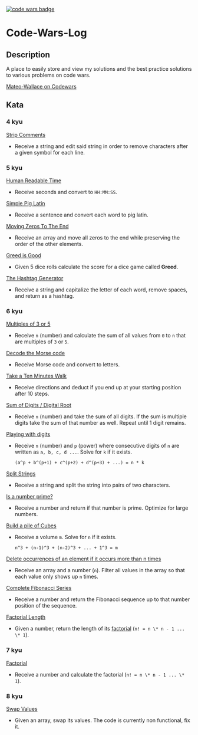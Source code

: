 [![code wars badge](https://www.codewars.com/users/Mateo-Wallace/badges/micro)](https://www.codewars.com/users/Mateo-Wallace)

# Code-Wars-Log

## Description

A place to easily store and view my solutions and the best practice solutions to various problems on code wars.

[Mateo-Wallace on Codewars](https://www.codewars.com/users/Mateo-Wallace)

## Kata

### 4 kyu

[Strip Comments](./kata/4%20kyu/Strip%20Comments/README.md)

- Receive a string and edit said string in order to remove characters after a given symbol for each line.

### 5 kyu

[Human Readable Time](./kata/5%20kyu/Human%20Readable%20Time/README.md)

- Receive seconds and convert to `HH:MM:SS`.

[Simple Pig Latin](./kata/5%20kyu/Simple%20Pig%20Latin/README.md)

- Receive a sentence and convert each word to pig latin.

[Moving Zeros To The End](./kata/5%20kyu/Moving%20Zeros%20To%20The%20End/README.md)

- Receive an array and move all zeros to the end while preserving the order of the other elements.

[Greed is Good](./kata/5%20kyu/Greed%20is%20Good/README.md)

- Given 5 dice rolls calculate the score for a dice game called **Greed**.

[The Hashtag Generator](./kata/5%20kyu/The%20Hashtag%20Generator/README.md)

- Receive a string and capitalize the letter of each word, remove spaces, and return as a hashtag.

### 6 kyu

[Multiples of 3 or 5](./kata/6%20kyu/Multiples%20of%203%20or%205/README.md)

- Receive `n` (number) and calculate the sum of all values from `0` to `n` that are multiples of `3` or `5`.

[Decode the Morse code](./kata/6%20kyu/Decode%20the%20Morse%20code/README.md)

- Receive Morse code and convert to letters.

[Take a Ten Minutes Walk](./kata/6%20kyu/Take%20a%20Ten%20Minutes%20Walk/README.md)

- Receive directions and deduct if you end up at your starting position after 10 steps.

[Sum of Digits / Digital Root](./kata/6%20kyu/Sum%20of%20Digits%20Digital%20Root/README.md)

- Receive `n` (number) and take the sum of all digits. If the sum is multiple digits take the sum of that number as well. Repeat until 1 digit remains.

[Playing with digits](./kata/6%20kyu/Playing%20with%20digits/README.md)

- Receive `n` (number) and `p` (power) where consecutive digits of `n` are written as `a, b, c, d ...`. Solve for `k` if it exists.

  ```
  (a^p + b^(p+1) + c^(p+2) + d^(p+3) + ...) = n * k
  ```

[Split Strings](./kata/6%20kyu/Split%20Strings/README.md)

- Receive a string and split the string into pairs of two characters.

[Is a number prime?](./kata/6%20kyu/Is%20a%20number%20prime/README.md)

- Receive a number and return if that number is prime. Optimize for large numbers.

[Build a pile of Cubes](./kata/6%20kyu/Building%20a%20pile%20of%20cubes/README.md)

- Receive a volume `m`. Solve for `n` if it exists.

  ```
  n^3 + (n-1)^3 + (n-2)^3 + ... + 1^3 = m
  ```

[Delete occurrences of an element if it occurs more than n times](./kata/6%20kyu/Delete%20occurrences%20of%20an%20element%20if%20it%20occurs%20more%20than%20n%20times/README.md)

- Receive an array and a number (`n`). Filter all values in the array so that each value only shows up `n` times.

[Complete Fibonacci Series](./kata/6%20kyu/Complete%20Fibonacci%20Series/README.md)

- Receive a number and return the Fibonacci sequence up to that number position of the sequence.

[Factorial Length](./kata/6%20kyu/Factorial%20Length/README.md)

- Given a number, return the length of its [factorial](https://www.britannica.com/science/factorial) (`n! = n \* n - 1 ... \* 1`).

### 7 kyu

[Factorial](./kata/7%20kyu/Factorial/README.md)

- Receive a number and calculate the factorial (`n! = n \* n - 1 ... \* 1`).

### 8 kyu

[Swap Values](./kata/8%20kyu/Swap%20Values/README.md)

- Given an array, swap its values. The code is currently non functional, fix it.
